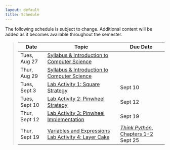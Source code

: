 ```yaml
---
layout: default
title: Schedule
---
```


The following schedule is subject to change.
Additional content will be added as it becomes available throughout the semester.


> **Date**       | **Topic**                        |  **Due Date**   |
> -------------- | -------------------------------- | ------------------ |
> Tues, Aug 27   | [Syllabus & Introduction to Computer Science](lectures/lecture0_intro.pdf)   |                    |
> Thur, Aug 29   | [Syllabus & Introduction to Computer Science](lectures/lecture0_intro.pdf)   |                    |
> Tues, Sept 3   | [Lab Activity 1: Square Strategy](labs/CS100_Lab1.pdf)  | Sept 10 |  
> Tues, Sept 10  | [Lab Activity 2: Pinwheel Strategy](labs/CS100_Lab2.pdf)  | Sept 12 |  
> Thur, Sept 12  | [Lab Activity 3: Pinwheel Implementation](labs/CS100_Lab3.pdf)  | Sept 19 |  
> Thur, Sept 19  |  [Variables and Expressions](lectures/lecture1_variables_expressions.pdf) <br /> [Lab Activity 4: Layer Cake](labs/CS100_Lab4.pdf)     | [*Think Python*, Chapters 1-2](https://greenteapress.com/wp/think-python-2e/) <br /> Sept 25 |




<!--
>| Fri, Sept 21   |  [Variable and Expressions](lectures/lecture1_variables_expressions.pdf)      | [*Think Python*, Chapters 1-2](https://greenteapress.com/wp/think-python-2e/)    |
>| Weds, Oct 10   |  [Functions](lectures/lecture3_functions.pdf)                                 | [*Think Python*, Chapters 3](https://greenteapress.com/wp/think-python-2e/)      |
>| Weds, Oct 17   |  **Exam 1 Review**                 |                                          |
>| Fri, Oct 19    |  **EXAM 1 Strategies**             |                                          |
>| Wed, Oct 24    |  **EXAM 1 Implementation**         |                                          |
>| Fri, Oct 26    |  [Iteration](lectures/lecture2_iteration.pdf)                                 | [*Think Python*, Chapter 4](https://greenteapress.com/wp/think-python-2e/)      |
>| Fri, Nov 9     |  [Decisions](lectures/lecture4_decisions.pdf)                                 | [*Think Python*, Chapter 5](https://greenteapress.com/wp/think-python-2e/)      |
>| Fri, Dec 7     |  **EXAM 2 Written**                |                                          |
>| Fri, Dec 14    |  **FINAL EXAM Programming**        |                                          |
-->
